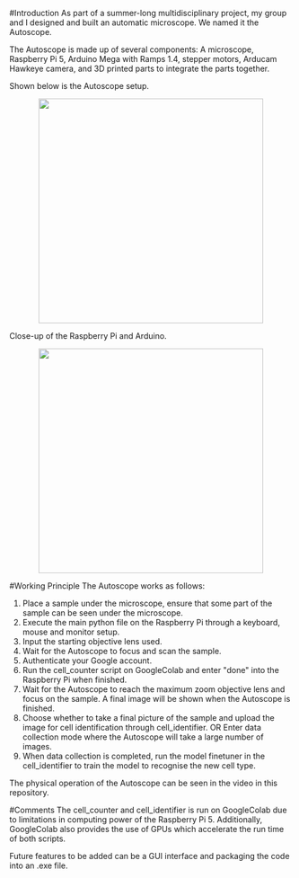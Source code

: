 #Introduction
As part of a summer-long multidisciplinary project, my group and I designed and built an automatic microscope. We named it the Autoscope. 

The Autoscope is made up of several components: A microscope, Raspberry Pi 5, Arduino Mega with Ramps 1.4, stepper motors, Arducam Hawkeye camera, and 3D printed parts to integrate the parts together.

Shown below is the Autoscope setup.
</br>
<p align=center>
  <img src="https://github.com/user-attachments/assets/cbe82beb-ff4f-4d17-aad4-15c488782f29" width="400"/>
</p>

Close-up of the Raspberry Pi and Arduino.
</br>
<p align=center>
  <img src="https://github.com/user-attachments/assets/b3e0eb6c-d14f-4887-a5f2-2a92b9e2d1aa" width="400"/>
</p>

#Working Principle
The Autoscope works as follows:
1. Place a sample under the microscope, ensure that some part of the sample can be seen under the microscope.
2. Execute the main python file on the Raspberry Pi through a keyboard, mouse and monitor setup.
3. Input the starting objective lens used.
4. Wait for the Autoscope to focus and scan the sample.
5. Authenticate your Google account.
6. Run the cell_counter script on GoogleColab and enter "done" into the Raspberry Pi when finished.
7. Wait for the Autoscope to reach the maximum zoom objective lens and focus on the sample.
   A final image will be shown when the Autoscope is finished.
8. Choose whether to take a final picture of the sample and upload the image for cell identification through cell_identifier.
   OR
   Enter data collection mode where the Autoscope will take a large number of images.
9. When data collection is completed, run the model finetuner in the cell_identifier to train the model to recognise the new cell type.

The physical operation of the Autoscope can be seen in the video in this repository.

#Comments
The cell_counter and cell_identifier is run on GoogleColab due to limitations in computing power of the Raspberry Pi 5. Additionally, GoogleColab also provides the use of GPUs which accelerate the run time of both scripts.

Future features to be added can be a GUI interface and packaging the code into an .exe file.
